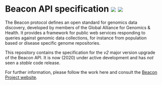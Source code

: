 # Beacon API specification [![](https://travis-ci.org/ga4gh-beacon/specification-v2.svg?branch=master)](https://travis-ci.org/ga4gh-beacon/specification-v2) [![](https://img.shields.io/badge/license-Apache%202-blue.svg)](https://raw.githubusercontent.com/ga4gh-beacon/specification-v2/master/LICENSE)


The Beacon protocol defines an open standard for genomics data discovery, developed by members of the Global Alliance for Genomics & Health. It provides a framework for public web services responding to queries against genomic data collections, for instance from population based or disease specific genome repositories.

This repository contains the specification for the *v2* major version upgrade of the Beacon API. It is now (2020) under active development and has _not_ seen a _stable_ code release.

For further information, please follow the work here and consult the [Beacon Project website](http://beacon-project.io).

